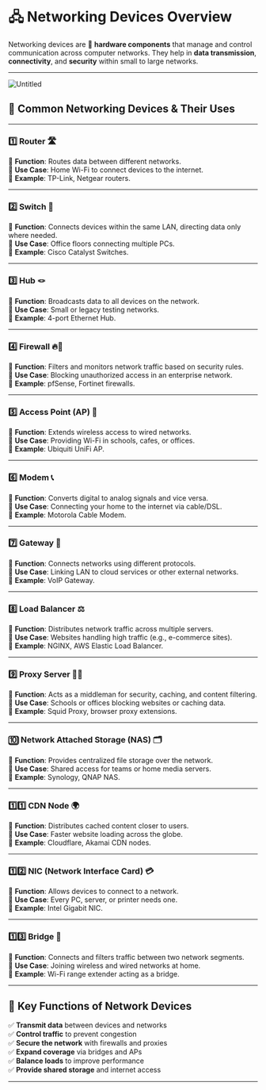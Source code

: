 

# 🖧 Networking Devices Overview

Networking devices are 🔧 **hardware components** that manage and control communication across computer networks. They help in **data transmission**, **connectivity**, and **security** within small to large networks.

---
![Untitled](https://media.geeksforgeeks.org/wp-content/uploads/20241014175346235579/Common-Types-of-Network-Devices-1.png)

## 🚀 Common Networking Devices & Their Uses

---

### 1️⃣ **Router** 🛣️  
🔹 **Function**: Routes data between different networks.  
🔹 **Use Case**: Home Wi-Fi to connect devices to the internet.  
🔹 **Example**: TP-Link, Netgear routers.

---

### 2️⃣ **Switch** 🔀  
🔹 **Function**: Connects devices within the same LAN, directing data only where needed.  
🔹 **Use Case**: Office floors connecting multiple PCs.  
🔹 **Example**: Cisco Catalyst Switches.

---

### 3️⃣ **Hub** 🪢  
🔹 **Function**: Broadcasts data to all devices on the network.  
🔹 **Use Case**: Small or legacy testing networks.  
🔹 **Example**: 4-port Ethernet Hub.

---

### 4️⃣ **Firewall** 🔥🧱  
🔹 **Function**: Filters and monitors network traffic based on security rules.  
🔹 **Use Case**: Blocking unauthorized access in an enterprise network.  
🔹 **Example**: pfSense, Fortinet firewalls.

---

### 5️⃣ **Access Point (AP)** 📡  
🔹 **Function**: Extends wireless access to wired networks.  
🔹 **Use Case**: Providing Wi-Fi in schools, cafes, or offices.  
🔹 **Example**: Ubiquiti UniFi AP.

---

### 6️⃣ **Modem** 📞  
🔹 **Function**: Converts digital to analog signals and vice versa.  
🔹 **Use Case**: Connecting your home to the internet via cable/DSL.  
🔹 **Example**: Motorola Cable Modem.

---

### 7️⃣ **Gateway** 🔁  
🔹 **Function**: Connects networks using different protocols.  
🔹 **Use Case**: Linking LAN to cloud services or other external networks.  
🔹 **Example**: VoIP Gateway.

---

### 8️⃣ **Load Balancer** ⚖️  
🔹 **Function**: Distributes network traffic across multiple servers.  
🔹 **Use Case**: Websites handling high traffic (e.g., e-commerce sites).  
🔹 **Example**: NGINX, AWS Elastic Load Balancer.

---

### 9️⃣ **Proxy Server** 🕵️‍♂️  
🔹 **Function**: Acts as a middleman for security, caching, and content filtering.  
🔹 **Use Case**: Schools or offices blocking websites or caching data.  
🔹 **Example**: Squid Proxy, browser proxy extensions.

---

### 🔟 **Network Attached Storage (NAS)** 🗂️  
🔹 **Function**: Provides centralized file storage over the network.  
🔹 **Use Case**: Shared access for teams or home media servers.  
🔹 **Example**: Synology, QNAP NAS.

---

### 1️⃣1️⃣ **CDN Node** 🌍  
🔹 **Function**: Distributes cached content closer to users.  
🔹 **Use Case**: Faster website loading across the globe.  
🔹 **Example**: Cloudflare, Akamai CDN nodes.

---

### 1️⃣2️⃣ **NIC (Network Interface Card)** 💳  
🔹 **Function**: Allows devices to connect to a network.  
🔹 **Use Case**: Every PC, server, or printer needs one.  
🔹 **Example**: Intel Gigabit NIC.

---

### 1️⃣3️⃣ **Bridge** 🌉  
🔹 **Function**: Connects and filters traffic between two network segments.  
🔹 **Use Case**: Joining wireless and wired networks at home.  
🔹 **Example**: Wi-Fi range extender acting as a bridge.

---

## 🎯 Key Functions of Network Devices

✅ **Transmit data** between devices and networks  
✅ **Control traffic** to prevent congestion  
✅ **Secure the network** with firewalls and proxies  
✅ **Expand coverage** via bridges and APs  
✅ **Balance loads** to improve performance  
✅ **Provide shared storage** and internet access  

---
